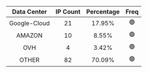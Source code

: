 | Data Center | IP Count | Percentage | Freq |
|:------------:|:--------:|:-----------:|:-----:|
| Google-Cloud | 21 | 17.95% | 🟢 |
| AMAZON | 10 | 8.55% | 🟢 |
| OVH | 4 | 3.42% | 🟢 |
| OTHER | 82 | 70.09% | 🟢 |